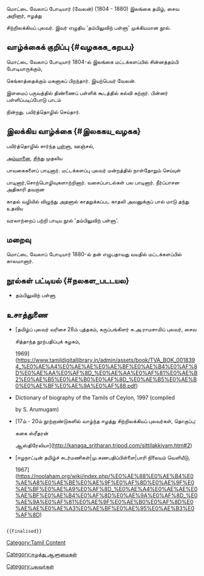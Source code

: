 மொட்டை வேலாப் போடியார் (வேலன்) (1804 - 1880) இலங்கை தமிழ், சைவ அறிஞர், ஈழத்து
சிற்றிலக்கியப் புலவர். இவர் எழுதிய \'தம்பிலுவிற் பள்ளு\' முக்கியமான நூல்.

## வாழ்க்கைக் குறிப்பு {#வழககக_கறபப}

மொட்டை வேலாப் போடியார் 1804-ல் இலங்கை மட்டக்களப்பில் சின்னத்தம்பி போடியாருக்கும்,
கெங்காத்தைக்கும் மகனாகப் பிறந்தார். இயற்பெயர் வேலன்.

இளமைப் பருவத்தில் திண்ணைப் பள்ளிக் கூடத்தில் கல்வி கற்றார். பின்னர் பள்ளிப்படிப்போடு பாடம்
நின்றது. பயிர்த்தொழில் செய்தார்.

## இலக்கிய வாழ்க்கை {#இலககய_வழகக}

பயிர்த்தொழில் சார்ந்த [பள்ளு](பள்ளு "wikilink"), ஊஞ்சல்,
[அம்மானை](அம்மானை "wikilink"), [சிந்து](சிந்து_இலக்கியம் "wikilink") முதலிய
பாவகைகளைப் பாடினார். மட்டக்களப்பு புலவர் மன்றத்தில் நாள்தோறும் செய்யுள்
பாடினார்,சொற்பொழிவுகளாற்றினார். வசைப்பாடல்கள் பல பாடினார். நீர்ப்பாசன அதிகாரி தவறான
காதல் வழியில் விழுந்து அதனால் காதறுக்கப்பட காதலி அவனுக்குப் பால் மாடு தந்து உதவிய
வரலாற்றைப் பற்றி பாடிய நூல் \'தம்பிலுவிற் பள்ளு\'.

## மறைவு

மொட்டை வேலாப் போடியார் 1880-ல் தன் எழுபதாவது வயதில் மட்டக்களப்பில் காலமானார்.

## நூல்கள் பட்டியல் {#நலகள_படடயல}

-   தம்பிலுவிற் பள்ளு

## உசாத்துணை

-   [தமிழ்ப் புலவர் வரிசை 28ம் புத்தகம், கருப்பங்கிளர் சு.அ.ராமசாமிப் புலவர், சைவ
    சித்தாந்த நூற்பதிப்புக் கழகம்,
    1969](https://www.tamildigitallibrary.in/admin/assets/book/TVA_BOK_0018394_%E0%AE%A4%E0%AE%AE%E0%AE%BF%E0%AE%B4%E0%AF%8D%E0%AE%AA%E0%AF%8D_%E0%AE%AA%E0%AF%81%E0%AE%B2%E0%AE%B5%E0%AE%B0%E0%AF%8D_%E0%AE%B5%E0%AE%B0%E0%AE%BF%E0%AE%9A%E0%AF%88.pdf)
-   Dictionary of biography of the Tamils of Ceylon, 1997 (compiled
    by S. Arumugam)
-   [17ம் - 20ம் நூற்றாண்டுகளில் வாழ்ந்த ஈழத்து சிற்றிலக்கியப் புலவர்கள், தொகுப்பு:
    கனக ஸ்ரீதரன்
    ஆஸ்திரேலியா](http://kanaga_sritharan.tripod.com/sittilakkiyam.htm#2)
-   [ஈழநாட்டின் தமிழ்ச் சுடர்மணிகள்\|மு.கணபதிப்பிள்ளை\|பாரி நிலையம் வெளியீடு,
    1967](https://noolaham.org/wiki/index.php/%E0%AE%88%E0%AE%B4%E0%AE%A8%E0%AE%BE%E0%AE%9F%E0%AF%8D%E0%AE%9F%E0%AE%BF%E0%AE%A9%E0%AF%8D_%E0%AE%A4%E0%AE%AE%E0%AE%BF%E0%AE%B4%E0%AF%8D%E0%AE%9A%E0%AF%8D_%E0%AE%9A%E0%AF%81%E0%AE%9F%E0%AE%B0%E0%AF%8D%E0%AE%AE%E0%AE%A3%E0%AE%BF%E0%AE%95%E0%AE%B3%E0%AF%8D)

```{=mediawiki}
{{Finalised}}
```
[Category:Tamil Content](Category:Tamil_Content "wikilink")
[Category:ஈழத்து ஆளுமைகள்](Category:ஈழத்து_ஆளுமைகள் "wikilink")
[Category:புலவர்கள்](Category:புலவர்கள் "wikilink")
